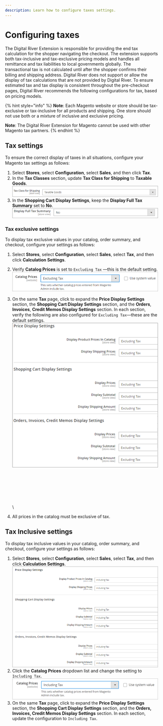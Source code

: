 ```yaml
---
description: Learn how to configure taxes settings.
---
```


# Configuring taxes

The Digital River Extension is responsible for providing the end tax calculation for the shopper navigating the checkout. The extension supports both tax-inclusive and tax-exclusive pricing models and handles all remittance and tax liabilities to local governments globally. The transactional tax is not calculated until after the shopper conﬁrms their billing and shipping address. Digital River does not support or allow the display of tax calculations that are not provided by Digital River. To ensure estimated tax and tax display is consistent throughout the pre-checkout pages, Digital River recommends the following conﬁgurations for tax, based on pricing models.

{% hint style="info" %}
**Note**: Each Magento website or store should be tax-exclusive or tax-inclusive for all products and shipping. One store should not use both or a mixture of inclusive and exclusive pricing.&#x20;

**Note**: The Digital River Extension for Magento cannot be used with other Magento tax partners.
{% endhint %}

## Tax settings

To ensure the correct display of taxes in all situations, conﬁgure your Magento tax settings as follows:

1. Select **Stores**, select **Conﬁguration**, select **Sales**, and then click **Tax**.&#x20;
2. In the **Tax Classes** section, update **Tax Class for Shipping** to **Taxable Goods**.\
   &#x20;![](../.gitbook/assets/8TaxClassShipping.png)&#x20;
3. In the **Shopping Cart Display Settings**, keep the **Display Full Tax Summary** set to **No**.\
   &#x20;![](../.gitbook/assets/9DisplayFullTax.png)&#x20;

### Tax exclusive settings

To display tax exclusive values in your catalog, order summary, and checkout, configure your settings as follows:

1. Select **Stores**, select **Conﬁguration**, select **Sales**, select **Tax**, and then click **Calculation Settings**.
2. Verify **Catalog Prices** is set to `Excluding Tax` —this is the default setting.\
   &#x20;![](../.gitbook/assets/10CatalogPrices.png)&#x20;
3. On the same **Tax** page, click to expand the **Price Display Settings** section, the **Shopping Cart Display Settings** section, and the **Orders**, **Invoices**, **Credit Memos Display Settings** section. In each section, verify the following are also conﬁgured for `Excluding Tax`—these are the default settings.\
   &#x20;![](../.gitbook/assets/11PriceDisplaySettings.png) \
   \
   \
   \
   \
   \
   \
   \
   \

4. All prices in the catalog must be exclusive of tax.











## Tax Inclusive settings

To display tax inclusive values in your catalog, order summary, and checkout, configure your settings as follows:

1. Select **Stores**, select **Conﬁguration**, select **Sales**, select **Tax**, and then click **Calculation Settings**.\
   &#x20;![](../.gitbook/assets/13PriceDisplaySettings.png)&#x20;
2. Click the **Catalog Prices** dropdown list and change the setting to `Including Tax`.\
   &#x20;![](../.gitbook/assets/14CatalogPrices.png)&#x20;
3. On the same **Tax** page, click to expand the **Price Display Settings** section, the **Shopping Cart Display Settings** section, and the **Orders, Invoices, Credit Memos Display Settings** section. In each section, update the configuration to `Including Tax`.

##


